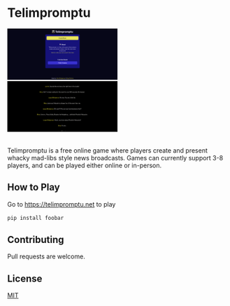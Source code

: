# Telimpromptu

<img src="./screenshots/screenshot.png" alt="homepage" width="50%">
<img src="./screenshots/teleprompter.png" alt="teleprompter" width="50%">

\
Telimpromptu is a free online game where players create and present whacky mad-libs style news broadcasts. Games can currently support 3-8 players, and can be played either online or in-person.

## How to Play


Go to https://telimpromptu.net to play 


```bash
pip install foobar
```


## Contributing

Pull requests are welcome. 

## License

[MIT](https://choosealicense.com/licenses/mit/)